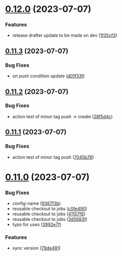 # [0.12.0](https://github.com/henrynoowah/blog/compare/v0.11.3...v0.12.0) (2023-07-07)


### Features

* release drafter update to be made on dev ([1f35cf3](https://github.com/henrynoowah/blog/commit/1f35cf3ed1fed099bf445637049edad728b8b54c))



## [0.11.3](https://github.com/henrynoowah/blog/compare/v0.11.2...v0.11.3) (2023-07-07)


### Bug Fixes

* on push condition update ([d01f33f](https://github.com/henrynoowah/blog/commit/d01f33fee3e3b890aa702c218effe34037057b04))



## [0.11.2](https://github.com/henrynoowah/blog/compare/v0.11.1...v0.11.2) (2023-07-07)


### Bug Fixes

* action test of minor tag push -> create ([28f5d4c](https://github.com/henrynoowah/blog/commit/28f5d4c9376ec8aaf6704c0249369f459473f721))



## [0.11.1](https://github.com/henrynoowah/blog/compare/v0.11.0...v0.11.1) (2023-07-07)


### Bug Fixes

* action test of minor tag push ([7045b76](https://github.com/henrynoowah/blog/commit/7045b76cac19fb38182a8d07797ea964cd01e730))



# [0.11.0](https://github.com/henrynoowah/blog/compare/v0.10.3...v0.11.0) (2023-07-07)


### Bug Fixes

* config-name ([9367f3b](https://github.com/henrynoowah/blog/commit/9367f3b4a8a78d83ed7a998d41d4d0133d11a279))
* reusable checkout to jobs ([c0fe490](https://github.com/henrynoowah/blog/commit/c0fe49032b25ba7081695172ce011a79d8a92fc0))
* reusable checkout to jobs ([41157f6](https://github.com/henrynoowah/blog/commit/41157f6072e426d8cfc8e2a9db394858e6e7aff4))
* reusable checkout to jobs ([3d5683f](https://github.com/henrynoowah/blog/commit/3d5683f374b05d762a6d78ef3027c514cba01d96))
* typo for uses ([3992e7f](https://github.com/henrynoowah/blog/commit/3992e7f24cca767ee301a57776ab7122745e6c22))


### Features

* sync version ([79de491](https://github.com/henrynoowah/blog/commit/79de491eb67f838afce009df3d552ac33ad94dbb))



